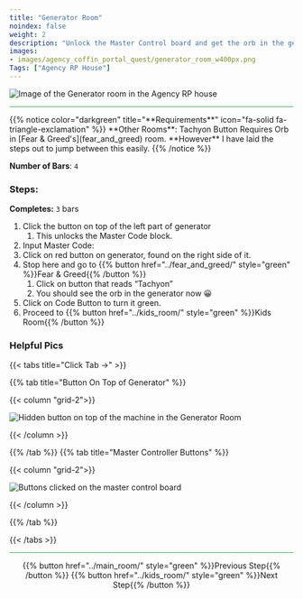 ```yaml
---
title: "Generator Room"
noindex: false
weight: 2
description: "Unlock the Master Control board and get the orb in the generator."
images:
- images/agency_coffin_portal_quest/generator_room_w400px.png
Tags: ["Agency RP House"]
---
```


![Image of the Generator room in the Agency RP house](/images/agency_coffin_portal_quest/generator_room_w400px.png)

<hr style="background-color: #28b44c" size=8>
{{% notice color="darkgreen" title="**Requirements**" icon="fa-solid fa-triangle-exclamation"  %}}
**Other Rooms**: Tachyon Button Requires Orb in [Fear & Greed's](fear_and_greed) room. **However** I have laid the steps out to jump between this easily.
{{% /notice %}}

**Number of Bars**: `4`

### Steps:

**Completes:** `3` bars
1. Click the button on top of the left part of generator
    1. This unlocks the Master Code block.
1. Input Master Code:
1. Click on red button on generator, found on the right side of it.
1. Stop here and go to {{% button href="../fear_and_greed/" style="green" %}}Fear & Greed{{% /button %}}
    1. Click on button that reads “Tachyon”
    1. You should see the orb in the generator now 😀
1. Click on Code Button to turn it green.
1. Proceed to {{% button href="../kids_room/" style="green" %}}Kids Room{{% /button %}}

### Helpful Pics
{{< tabs title="Click Tab ->" >}}

{{% tab title="Button On Top of Generator" %}}

{{< column "grid-2">}}

![Hidden button on top of the machine in the Generator Room](/images/agency_coffin_portal_quest/generator_room_button_ontop_of_generator.png)

{{< /column >}}

{{% /tab %}}
{{% tab title="Master Controller Buttons" %}}

{{< column "grid-2">}}

![Buttons clicked on the master control board](/images/agency_coffin_portal_quest/generator_room_master_controler_button_order.png)

{{< /column >}}

{{% /tab %}}

{{< /tabs >}}

<hr style="background-color: #28b44c" size=8>

<div align="center">{{% button href="../main_room/" style="green" %}}Previous Step{{% /button %}} {{% button href="../kids_room/" style="green" %}}Next Step{{% /button %}}</div>